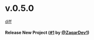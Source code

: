 # v.0.5.0

[diff](https://github.com/PerfectDevloper/ToolJet)

#### Release New Project ([#1](https://github.com/PerfectDevloper/ToolJet/pull/1) by [@ZaqarDev1](https://github.com/ZaqarDev1))
